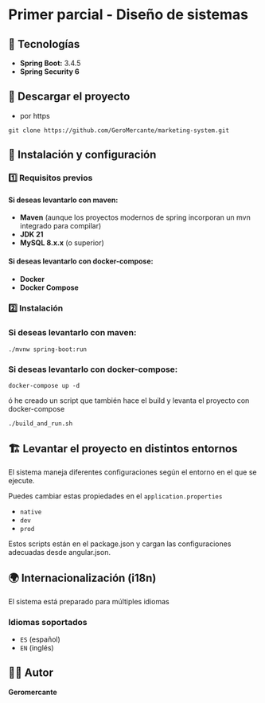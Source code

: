 # Primer parcial - Diseño de sistemas

##  📌 Tecnologías

- **Spring Boot:** 3.4.5
- **Spring Security 6**

## 📌 Descargar el proyecto

- por https
```
git clone https://github.com/GeroMercante/marketing-system.git
```

## 🚀 Instalación y configuración

### 1️⃣ **Requisitos previos**

#### Si deseas levantarlo con maven:
- **Maven** (aunque los proyectos modernos de spring incorporan un mvn integrado para compilar)
- **JDK 21**
- **MySQL 8.x.x** (o superior)

#### Si deseas levantarlo con docker-compose:
- **Docker**
- **Docker Compose**


### 2️⃣ **Instalación**
### Si deseas levantarlo con maven:
```
./mvnw spring-boot:run
```

### Si deseas levantarlo con docker-compose:
```
docker-compose up -d
```
ó he creado un script que también hace el build y levanta el proyecto con docker-compose
```
./build_and_run.sh
```

## 🏗️ Levantar el proyecto en distintos entornos

El sistema maneja diferentes configuraciones según el entorno en el que se ejecute.

Puedes cambiar estas propiedades en el `application.properties`

- `native`
- `dev`
- `prod`

Estos scripts están en el package.json y cargan las configuraciones adecuadas desde angular.json.

## 🌍 Internacionalización (i18n)

El sistema está preparado para múltiples idiomas

### Idiomas soportados
- `ES` (español)
- `EN` (inglés)

## 👨‍💻 Autor 
**Geromercante**
